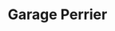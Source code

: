 ---
title: "Garage Perrier"
url: /saint-martin-de-seignanx/garage-perrier/
shop: réparation de voitures
---